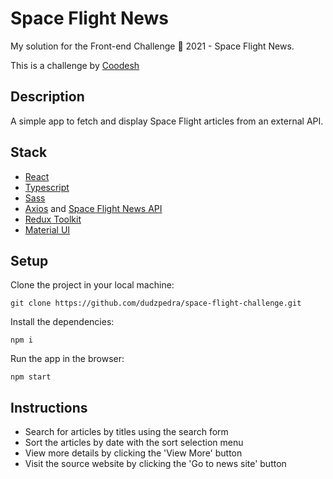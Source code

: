 # Space Flight News

My solution for the Front-end Challenge 🏅 2021 - Space Flight News.

This is a challenge by [Coodesh](https://coodesh.com/)

## Description

A simple app to fetch and display Space Flight articles from an external API.

## Stack

- [React](https://reactjs.org/)
- [Typescript](https://www.typescriptlang.org/)
- [Sass](https://sass-lang.com/)
- [Axios](https://axios-http.com/) and [Space Flight News API](https://spaceflightnewsapi.net/)
- [Redux Toolkit](https://redux-toolkit.js.org/)
- [Material UI](https://mui.com/pt/)
  
## Setup

Clone the project in your local machine:

`git clone https://github.com/dudzpedra/space-flight-challenge.git`

Install the dependencies:

`npm i`

Run the app in the browser:

`npm start`

## Instructions

- Search for articles by titles using the search form
- Sort the articles by date with the sort selection menu
- View more details by clicking the 'View More' button
- Visit the source website by clicking the 'Go to news site' button
